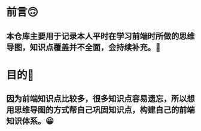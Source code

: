 # 前言🙃
## 本仓库主要用于记录本人平时在学习前端时所做的思维导图，知识点覆盖并不全面，会持续补充。🐖
# 目的🐌
## 因为前端知识点比较多，很多知识点容易遗忘，所以想用思维导图的方式帮自己巩固知识点，构建自己的前端知识体系。😀

